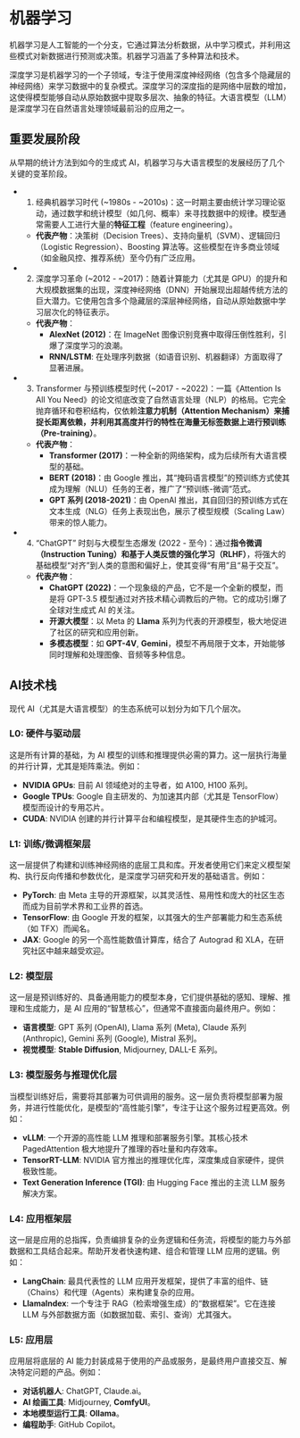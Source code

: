 # 机器学习

机器学习是人工智能的一个分支，它通过算法分析数据，从中学习模式，并利用这些模式对新数据进行预测或决策。机器学习涵盖了多种算法和技术。

深度学习是机器学习的一个子领域，专注于使用深度神经网络（包含多个隐藏层的神经网络）来学习数据中的复杂模式。深度学习的深度指的是网络中层数的增加，这使得模型能够自动从原始数据中提取多层次、抽象的特征。大语言模型（LLM）是深度学习在自然语言处理领域最前沿的应用之一。

## 重要发展阶段

从早期的统计方法到如今的生成式 AI，机器学习与大语言模型的发展经历了几个关键的变革阶段。

- 1. 经典机器学习时代 (~1980s - ~2010s)：这一时期主要由统计学习理论驱动，通过数学和统计模型（如几何、概率）来寻找数据中的规律。模型通常需要人工进行大量的**特征工程**（feature engineering）。

  -   **代表产物**：决策树（Decision Trees）、支持向量机（SVM）、逻辑回归（Logistic Regression）、Boosting 算法等。这些模型在许多商业领域（如金融风控、推荐系统）至今仍有广泛应用。

- 2. 深度学习革命 (~2012 - ~2017)：随着计算能力（尤其是 GPU）的提升和大规模数据集的出现，深度神经网络（DNN）开始展现出超越传统方法的巨大潜力。它使用包含多个隐藏层的深层神经网络，自动从原始数据中学习层次化的特征表示。

  -   **代表产物**：
      -   **AlexNet (2012)**：在 ImageNet 图像识别竞赛中取得压倒性胜利，引爆了深度学习的浪潮。
      -   **RNN/LSTM**: 在处理序列数据（如语音识别、机器翻译）方面取得了显著进展。

- 3. Transformer 与预训练模型时代 (~2017 - ~2022)：一篇《Attention Is All You Need》的论文彻底改变了自然语言处理（NLP）的格局。它完全抛弃循环和卷积结构，仅依赖**注意力机制（Attention Mechanism）**来捕捉长距离依赖，并利用其高度并行的特性在海量无标签数据上进行**预训练（Pre-training）**。
  -   **代表产物**：
      -   **Transformer (2017)**：一种全新的网络架构，成为后续所有大语言模型的基础。
      -   **BERT (2018)**：由 Google 推出，其“掩码语言模型”的预训练方式使其成为理解（NLU）任务的王者，推广了“预训练-微调”范式。
      -   **GPT 系列 (2018-2021)**：由 OpenAI 推出，其自回归的预训练方式在文本生成（NLG）任务上表现出色，展示了模型规模（Scaling Law）带来的惊人能力。

- 4. “ChatGPT” 时刻与大模型生态爆发 (2022 - 至今)：通过**指令微调（Instruction Tuning）**和**基于人类反馈的强化学习（RLHF）**，将强大的基础模型“对齐”到人类的意图和偏好上，使其变得“有用”且“易于交互”。
  -   **代表产物**：
      -   **ChatGPT (2022)**：一个现象级的产品，它不是一个全新的模型，而是将 GPT-3.5 模型通过对齐技术精心调教后的产物。它的成功引爆了全球对生成式 AI 的关注。
      -   **开源大模型**：以 Meta 的 **Llama** 系列为代表的开源模型，极大地促进了社区的研究和应用创新。
      -   **多模态模型**：如 **GPT-4V**, **Gemini**，模型不再局限于文本，开始能够同时理解和处理图像、音频等多种信息。

## AI技术栈

现代 AI（尤其是大语言模型）的生态系统可以划分为如下几个层次。

### L0: 硬件与驱动层

这是所有计算的基础，为 AI 模型的训练和推理提供必需的算力。这一层执行海量的并行计算，尤其是矩阵乘法。例如：

  -   **NVIDIA GPUs**: 目前 AI 领域绝对的主导者，如 A100, H100 系列。
  -   **Google TPUs**: Google 自主研发的、为加速其内部（尤其是 TensorFlow）模型而设计的专用芯片。
  -   **CUDA**: NVIDIA 创建的并行计算平台和编程模型，是其硬件生态的护城河。

### L1: 训练/微调框架层

这一层提供了构建和训练神经网络的底层工具和库。开发者使用它们来定义模型架构、执行反向传播和参数优化，是深度学习研究和开发的基础语言。例如：

  -   **PyTorch**: 由 Meta 主导的开源框架，以其灵活性、易用性和庞大的社区生态而成为目前学术界和工业界的首选。
  -   **TensorFlow**: 由 Google 开发的框架，以其强大的生产部署能力和生态系统（如 TFX）而闻名。
  -   **JAX**: Google 的另一个高性能数值计算库，结合了 Autograd 和 XLA，在研究社区中越来越受欢迎。

### L2: 模型层

这一层是预训练好的、具备通用能力的模型本身，它们提供基础的感知、理解、推理和生成能力，是 AI 应用的“智慧核心”，但通常不直接面向最终用户。例如：

  -   **语言模型**: GPT 系列 (OpenAI), Llama 系列 (Meta), Claude 系列 (Anthropic), Gemini 系列 (Google), Mistral 系列。
  -   **视觉模型**: **Stable Diffusion**, Midjourney, DALL-E 系列。

### L3: 模型服务与推理优化层

当模型训练好后，需要将其部署为可供调用的服务。这一层负责将模型部署为服务，并进行性能优化，是模型的“高性能引擎”，专注于让这个服务过程更高效。例如：

  -   **vLLM**: 一个开源的高性能 LLM 推理和部署服务引擎。其核心技术 PagedAttention 极大地提升了推理的吞吐量和内存效率。
  -   **TensorRT-LLM**: NVIDIA 官方推出的推理优化库，深度集成自家硬件，提供极致性能。
  -   **Text Generation Inference (TGI)**: 由 Hugging Face 推出的主流 LLM 服务解决方案。

### L4: 应用框架层

这一层是应用的总指挥，负责编排复杂的业务逻辑和任务流，将模型的能力与外部数据和工具结合起来。帮助开发者快速构建、组合和管理 LLM 应用的逻辑。例如：

  -   **LangChain**: 最具代表性的 LLM 应用开发框架，提供了丰富的组件、链（Chains）和代理（Agents）来构建复杂的应用。
  -   **LlamaIndex**: 一个专注于 RAG（检索增强生成）的“数据框架”。它在连接 LLM 与外部数据方面（如数据加载、索引、查询）尤其强大。

### L5: 应用层

应用层将底层的 AI 能力封装成易于使用的产品或服务，是最终用户直接交互、解决特定问题的产品。例如：

  -   **对话机器人**: ChatGPT, Claude.ai。
  -   **AI 绘画工具**: Midjourney, **ComfyUI**。
  -   **本地模型运行工具**: **Ollama**。
  -   **编程助手**: GitHub Copilot。
